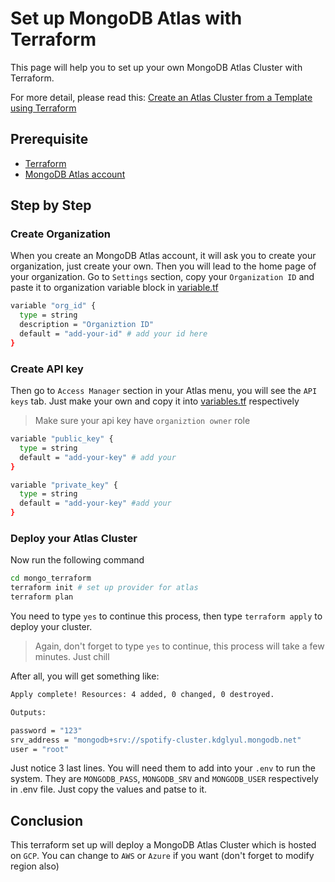 # Set up MongoDB Atlas with Terraform
This page will help you to set up your own MongoDB Atlas Cluster with Terraform.

For more detail, please read this: [Create an Atlas Cluster from a Template using Terraform](https://www.mongodb.com/docs/mongodb-vscode/create-cluster-terraform/)

## Prerequisite 
- [Terraform](https://developer.hashicorp.com/terraform/tutorials/aws-get-started/install-cli)
- [MongoDB Atlas account](https://www.mongodb.com/cloud/atlas/register)

## Step by Step
### Create Organization
When you create an MongoDB Atlas account, it will ask you to create your organization, just create
your own. Then you will lead to the home page of your organization.
Go to `Settings` section, copy your `Organization ID` and paste it to organization variable block in [variable.tf](./vairables.tf)
```bash
variable "org_id" {
  type = string
  description = "Organiztion ID"
  default = "add-your-id" # add your id here
}
```
### Create API key
Then go to `Access Manager` section in your Atlas menu, you will see the `API keys` tab. Just make
your own and copy it into [variables.tf](./vairables.tf) respectively
> Make sure your api key have `organiztion owner` role
```bash
variable "public_key" {
  type = string
  default = "add-your-key" # add your
}

variable "private_key" {
  type = string
  default = "add-your-key" #add your
}
```
### Deploy your Atlas Cluster
Now run the following command
```bash
cd mongo_terraform
terraform init # set up provider for atlas
terraform plan
```
You need to type `yes` to continue this process, then type `terraform apply` to deploy your cluster.

> Again, don't forget to type `yes` to continue, this process will take a few minutes. Just chill

After all, you will get something like:
```bash
Apply complete! Resources: 4 added, 0 changed, 0 destroyed.

Outputs:

password = "123"
srv_address = "mongodb+srv://spotify-cluster.kdglyul.mongodb.net"
user = "root"
```
Just notice 3 last lines. You will need them to add into your `.env` to run the system. They are
 `MONGODB_PASS`, `MONGODB_SRV` and `MONGODB_USER` respectively in .env file. Just copy the values and patse to it.

## Conclusion
 This terraform set up will deploy a MongoDB Atlas Cluster which is hosted on `GCP`. You can change to `AWS` or `Azure`
 if you want (don't forget to modify region also)
